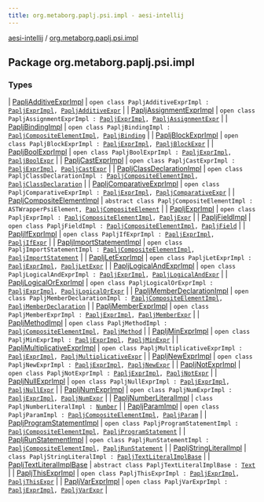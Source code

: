 ```yaml
---
title: org.metaborg.paplj.psi.impl - aesi-intellij
---
```


[aesi-intellij](../index.html) / [org.metaborg.paplj.psi.impl](.)

## Package org.metaborg.paplj.psi.impl

### Types

| [PapljAdditiveExprImpl](-paplj-additive-expr-impl/index.html) | `open class PapljAdditiveExprImpl : `[`PapljExprImpl`](-paplj-expr-impl/index.html)`, `[`PapljAdditiveExpr`](../org.metaborg.paplj.psi/-paplj-additive-expr/index.html) |
| [PapljAssignmentExprImpl](-paplj-assignment-expr-impl/index.html) | `open class PapljAssignmentExprImpl : `[`PapljExprImpl`](-paplj-expr-impl/index.html)`, `[`PapljAssignmentExpr`](../org.metaborg.paplj.psi/-paplj-assignment-expr/index.html) |
| [PapljBindingImpl](-paplj-binding-impl/index.html) | `open class PapljBindingImpl : `[`PapljCompositeElementImpl`](-paplj-composite-element-impl/index.html)`, `[`PapljBinding`](../org.metaborg.paplj.psi/-paplj-binding/index.html) |
| [PapljBlockExprImpl](-paplj-block-expr-impl/index.html) | `open class PapljBlockExprImpl : `[`PapljExprImpl`](-paplj-expr-impl/index.html)`, `[`PapljBlockExpr`](../org.metaborg.paplj.psi/-paplj-block-expr/index.html) |
| [PapljBoolExprImpl](-paplj-bool-expr-impl/index.html) | `open class PapljBoolExprImpl : `[`PapljExprImpl`](-paplj-expr-impl/index.html)`, `[`PapljBoolExpr`](../org.metaborg.paplj.psi/-paplj-bool-expr/index.html) |
| [PapljCastExprImpl](-paplj-cast-expr-impl/index.html) | `open class PapljCastExprImpl : `[`PapljExprImpl`](-paplj-expr-impl/index.html)`, `[`PapljCastExpr`](../org.metaborg.paplj.psi/-paplj-cast-expr/index.html) |
| [PapljClassDeclarationImpl](-paplj-class-declaration-impl/index.html) | `open class PapljClassDeclarationImpl : `[`PapljCompositeElementImpl`](-paplj-composite-element-impl/index.html)`, `[`PapljClassDeclaration`](../org.metaborg.paplj.psi/-paplj-class-declaration/index.html) |
| [PapljComparativeExprImpl](-paplj-comparative-expr-impl/index.html) | `open class PapljComparativeExprImpl : `[`PapljExprImpl`](-paplj-expr-impl/index.html)`, `[`PapljComparativeExpr`](../org.metaborg.paplj.psi/-paplj-comparative-expr/index.html) |
| [PapljCompositeElementImpl](-paplj-composite-element-impl/index.html) | `abstract class PapljCompositeElementImpl : ASTWrapperPsiElement, `[`PapljCompositeElement`](../org.metaborg.paplj.psi/-paplj-composite-element.html) |
| [PapljExprImpl](-paplj-expr-impl/index.html) | `open class PapljExprImpl : `[`PapljCompositeElementImpl`](-paplj-composite-element-impl/index.html)`, `[`PapljExpr`](../org.metaborg.paplj.psi/-paplj-expr/index.html) |
| [PapljFieldImpl](-paplj-field-impl/index.html) | `open class PapljFieldImpl : `[`PapljCompositeElementImpl`](-paplj-composite-element-impl/index.html)`, `[`PapljField`](../org.metaborg.paplj.psi/-paplj-field/index.html) |
| [PapljIfExprImpl](-paplj-if-expr-impl/index.html) | `open class PapljIfExprImpl : `[`PapljExprImpl`](-paplj-expr-impl/index.html)`, `[`PapljIfExpr`](../org.metaborg.paplj.psi/-paplj-if-expr/index.html) |
| [PapljImportStatementImpl](-paplj-import-statement-impl/index.html) | `open class PapljImportStatementImpl : `[`PapljCompositeElementImpl`](-paplj-composite-element-impl/index.html)`, `[`PapljImportStatement`](../org.metaborg.paplj.psi/-paplj-import-statement/index.html) |
| [PapljLetExprImpl](-paplj-let-expr-impl/index.html) | `open class PapljLetExprImpl : `[`PapljExprImpl`](-paplj-expr-impl/index.html)`, `[`PapljLetExpr`](../org.metaborg.paplj.psi/-paplj-let-expr/index.html) |
| [PapljLogicalAndExprImpl](-paplj-logical-and-expr-impl/index.html) | `open class PapljLogicalAndExprImpl : `[`PapljExprImpl`](-paplj-expr-impl/index.html)`, `[`PapljLogicalAndExpr`](../org.metaborg.paplj.psi/-paplj-logical-and-expr/index.html) |
| [PapljLogicalOrExprImpl](-paplj-logical-or-expr-impl/index.html) | `open class PapljLogicalOrExprImpl : `[`PapljExprImpl`](-paplj-expr-impl/index.html)`, `[`PapljLogicalOrExpr`](../org.metaborg.paplj.psi/-paplj-logical-or-expr/index.html) |
| [PapljMemberDeclarationImpl](-paplj-member-declaration-impl/index.html) | `open class PapljMemberDeclarationImpl : `[`PapljCompositeElementImpl`](-paplj-composite-element-impl/index.html)`, `[`PapljMemberDeclaration`](../org.metaborg.paplj.psi/-paplj-member-declaration/index.html) |
| [PapljMemberExprImpl](-paplj-member-expr-impl/index.html) | `open class PapljMemberExprImpl : `[`PapljExprImpl`](-paplj-expr-impl/index.html)`, `[`PapljMemberExpr`](../org.metaborg.paplj.psi/-paplj-member-expr/index.html) |
| [PapljMethodImpl](-paplj-method-impl/index.html) | `open class PapljMethodImpl : `[`PapljCompositeElementImpl`](-paplj-composite-element-impl/index.html)`, `[`PapljMethod`](../org.metaborg.paplj.psi/-paplj-method/index.html) |
| [PapljMinExprImpl](-paplj-min-expr-impl/index.html) | `open class PapljMinExprImpl : `[`PapljExprImpl`](-paplj-expr-impl/index.html)`, `[`PapljMinExpr`](../org.metaborg.paplj.psi/-paplj-min-expr/index.html) |
| [PapljMultiplicativeExprImpl](-paplj-multiplicative-expr-impl/index.html) | `open class PapljMultiplicativeExprImpl : `[`PapljExprImpl`](-paplj-expr-impl/index.html)`, `[`PapljMultiplicativeExpr`](../org.metaborg.paplj.psi/-paplj-multiplicative-expr/index.html) |
| [PapljNewExprImpl](-paplj-new-expr-impl/index.html) | `open class PapljNewExprImpl : `[`PapljExprImpl`](-paplj-expr-impl/index.html)`, `[`PapljNewExpr`](../org.metaborg.paplj.psi/-paplj-new-expr/index.html) |
| [PapljNotExprImpl](-paplj-not-expr-impl/index.html) | `open class PapljNotExprImpl : `[`PapljExprImpl`](-paplj-expr-impl/index.html)`, `[`PapljNotExpr`](../org.metaborg.paplj.psi/-paplj-not-expr/index.html) |
| [PapljNullExprImpl](-paplj-null-expr-impl/index.html) | `open class PapljNullExprImpl : `[`PapljExprImpl`](-paplj-expr-impl/index.html)`, `[`PapljNullExpr`](../org.metaborg.paplj.psi/-paplj-null-expr/index.html) |
| [PapljNumExprImpl](-paplj-num-expr-impl/index.html) | `open class PapljNumExprImpl : `[`PapljExprImpl`](-paplj-expr-impl/index.html)`, `[`PapljNumExpr`](../org.metaborg.paplj.psi/-paplj-num-expr/index.html) |
| [PapljNumberLiteralImpl](-paplj-number-literal-impl/index.html) | `class PapljNumberLiteralImpl : `[`Number`](../org.metaborg.paplj.psi/-paplj-literal/-number/index.html) |
| [PapljParamImpl](-paplj-param-impl/index.html) | `open class PapljParamImpl : `[`PapljCompositeElementImpl`](-paplj-composite-element-impl/index.html)`, `[`PapljParam`](../org.metaborg.paplj.psi/-paplj-param.html) |
| [PapljProgramStatementImpl](-paplj-program-statement-impl/index.html) | `open class PapljProgramStatementImpl : `[`PapljCompositeElementImpl`](-paplj-composite-element-impl/index.html)`, `[`PapljProgramStatement`](../org.metaborg.paplj.psi/-paplj-program-statement/index.html) |
| [PapljRunStatementImpl](-paplj-run-statement-impl/index.html) | `open class PapljRunStatementImpl : `[`PapljCompositeElementImpl`](-paplj-composite-element-impl/index.html)`, `[`PapljRunStatement`](../org.metaborg.paplj.psi/-paplj-run-statement/index.html) |
| [PapljStringLiteralImpl](-paplj-string-literal-impl/index.html) | `class PapljStringLiteralImpl : `[`PapljTextLiteralImplBase`](-paplj-text-literal-impl-base/index.html) |
| [PapljTextLiteralImplBase](-paplj-text-literal-impl-base/index.html) | `abstract class PapljTextLiteralImplBase : `[`Text`](../org.metaborg.paplj.psi/-paplj-literal/-text/index.html) |
| [PapljThisExprImpl](-paplj-this-expr-impl/index.html) | `open class PapljThisExprImpl : `[`PapljExprImpl`](-paplj-expr-impl/index.html)`, `[`PapljThisExpr`](../org.metaborg.paplj.psi/-paplj-this-expr/index.html) |
| [PapljVarExprImpl](-paplj-var-expr-impl/index.html) | `open class PapljVarExprImpl : `[`PapljExprImpl`](-paplj-expr-impl/index.html)`, `[`PapljVarExpr`](../org.metaborg.paplj.psi/-paplj-var-expr/index.html) |

